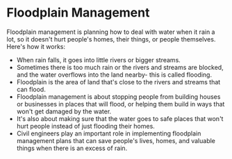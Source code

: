 # Floodplain Management

Floodplain management is planning how to deal with water when it rain a lot, so it doesn't hurt people's homes, their things, or people themselves. Here's how it works:

* When rain falls, it goes into little rivers or bigger streams.
* Sometimes there is too much rain or the rivers and streams are blocked, and the water overflows into the land nearby- this is called flooding.
* Floodplain is the area of land that's close to the rivers and streams that can flood. 
* Floodplain management is about stopping people from building houses or businesses in places that will flood, or helping them build in ways that won't get damaged by the water.
* It's also about making sure that the water goes to safe places that won't hurt people instead of just flooding their homes.
* Civil engineers play an important role in implementing floodplain management plans that can save people's lives, homes, and valuable things when there is an excess of rain.
